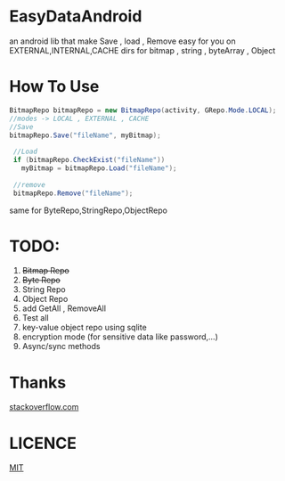 # EasyDataAndroid
an android lib that make Save , load , Remove easy for you on EXTERNAL,INTERNAL,CACHE dirs 
for bitmap , string , byteArray , Object

# How To Use
~~~java
BitmapRepo bitmapRepo = new BitmapRepo(activity, GRepo.Mode.LOCAL);
//modes -> LOCAL , EXTERNAL , CACHE
//Save
bitmapRepo.Save("fileName", myBitmap);
        
 //Load
 if (bitmapRepo.CheckExist("fileName"))
   myBitmap = bitmapRepo.Load("fileName");
        
 //remove
 bitmapRepo.Remove("fileName");
~~~
same for ByteRepo,StringRepo,ObjectRepo

# TODO:
1. <s>Bitmap Repo</s>
2. <s>Byte Repo</s>
3. String Repo
4. Object Repo
5. add GetAll , RemoveAll
6. Test all
7. key-value object repo using sqlite
8. encryption mode (for sensitive data like password,...)
9. Async/sync methods

# Thanks
[stackoverflow.com](https://stackoverflow.com/)

# LICENCE
[MIT](https://github.com/ali77gh/EasyDataAndroid/blob/master/LICENSE)



